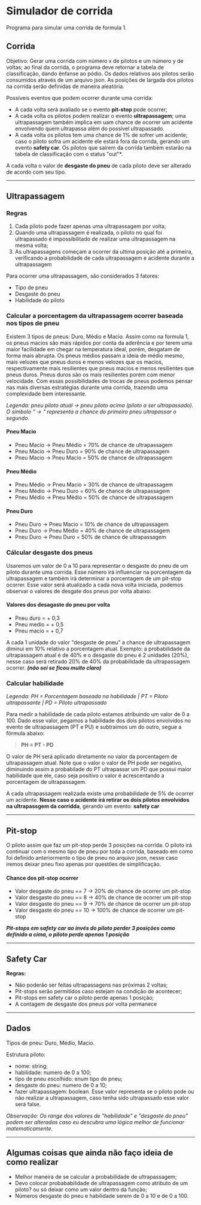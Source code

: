 # Simulador de corrida
Programa para simular uma corrida de formula 1.

## Corrida

Objetivo: Gerar uma corrida com número x de pilotos e um número y de voltas; ao final da corrida, o programa deve retornar a tabela de classificação, dando ênfanse ao pódio. Os dados relativos aos pilotos serão consumidos através de um arquivo json. As posições de largada dos pilotos na corrida serão definidas de maneira aleatória. 

Possíveis eventos que podem ocorrer durante uma corrida:
- A cada volta será avaliado se o evento **pit-stop** pode ocorrer;
- A cada volta os pilotos podem realizar o evento **ultrapassagem**; uma ultrapassagem também implica em uam chance de ocorrer um acidente envolvendo quem ultrapassa além do possível ultrapassado.  
- A cada volta os pilotos tem uma chance de 1% de sofrer um acidente; caso o piloto sofra um acidente ele estará fora da corrida, gerando um evento **safety car**. Os pilotos que saírem da corrida também estarão na tabela de classificação com o status "out"*.

A cada volta o valor de **desgaste do pneu** de cada piloto deve ser alterado de acordo com seu tipo.

<hr>

## Ultrapassagem

### Regras

1. Cada piloto pode fazer apenas uma ultrapassagem por volta;
2. Quando uma ultrapassagem é realizada, o piloto no qual foi ultrapassado é impossibilitado de realizar uma ultrapassagem na mesma volta;
3. As ultrapassagens começam a ocorrer da ultima posição até a primeira, verificando a probabilidade de cada ultrapassagem e acidente durante a ultrapassagem

Para ocorrer uma ultrapassagem, são considerados 3 fatores:
- Tipo de pneu
- Desgaste do pneu
- Habilidade do piloto

### Calcular a porcentagem da ultrapassagem ocorrer baseada nos tipos de pneu 

Existem 3 tipos de pneus: Duro, Médio e Macio. Assim como na formula 1, os pneus macios são mais rápidos por conta da aderência e por terem uma maior facilidade em chegar na temperatura ideal, porém, desgatam de forma mais abrupta. Os pneus médios passam a ideia de médio mesmo, mais velozes que pneus duros e menos velozes que os macios, respectivamente mais resilientes que pneus macios e menos resilientes que pneus duros. Pneus duros são os mais resilientes porém com menor velocidade. Com essas possibilidades de trocas de pneus podemos pensar nas mais diversas estratégias durante uma corrida, trazendo uma complexidade bem interessante.

*Legenda: pneu piloto atual -> pneu piloto acima (piloto a ser ultrapassado). O símbolo " -> " representa a chance do primeiro pneu ultrapassar o segundo.*

#### **Pneu Macio**
- Pneu Macio -> Pneu Médio = 70% de chance de ultrapassagem
- Pneu Macio -> Pneu Duro = 90% de chance de ultrapassagem
- Pneu Macio -> Pneu Macio = 50% de chance de ultrapassagem

#### **Pneu Médio**
- Pneu Médio -> Pneu Macio = 30% de chance de ultrapassagem
- Pneu Médio -> Pneu Duro = 60% de chance de ultrapassagem
- Pneu Médio -> Pneu Médio = 50% de chance de ultrapassagem

#### **Pneu Duro**
- Pneu Duro -> Pneu Macio = 10%  de chance de ultrapassagem
- Pneu Duro -> Pneu Médio = 40% de chance de ultrapassagem
- Pneu Duro -> Pneu Duro = 50% de chance de ultrapassagem

###  Cálcular desgaste dos pneus 

Usaremos um valor de 0 a 10 para representar o desgaste do pneu de um piloto durante uma corrida. Esse número irá influenciar na porcentagem da ultrapassagem e também irá determinar a porcentagem de um pit-stop ocorrer. Esse valor será atualizado a cada nova volta iniciada, podemos observar o valores de desgate dos pneus por volta abaixo: 

#### **Valores dos desagaste do pneu por volta** 
- Pneu duro = + 0,3  
- Pneu medio = + 0,5
- Pneu macio = + 0,7

A cada 1 unidade do valor "desgaste de pneu" a chance de ultrapassagem diminui em 10% relativo a porcentagem atual. Exemplo: a probabilidade da ultrapassagem atual é de 40% e o desgaste do pneu é 2 unidades (20%), nesse caso será retirado 20% de 40% da probabilidade da ultrapassagem ocorrer. ***(não sei se ficou muito claro)***

### Calcular habilidade 

*Legenda: PH = Porcentagem baseada na habilidade |  PT = Piloto ultrapassante | PD = Piloto ultrapassado*

Para medir a habilidade de cada piloto estamos atribuindo um valor de 0 a 100. Dado esse valor, pegamos a habilidade dos dois pilotos envolvidos no evento de ultrapassagem (PT e PU) e subtraimos um do outro, segue a fórmula abaixo:

> **PH = PT - PD**

O valor de PH será aplicado diretamente no valor da porcentagem de ultrapassagem atual. Note que o valor o valor de PH pode ser negativo, diminuindo assim a probabilade do PT ultrapassar um PD que possui maior habilidade que ele, caso seja positivo o valor é acrescentando a porcentagem de ultrapassagem.

A cada ultrapassagem realizada existe uma probabilidade de 5% de ocorrer um acidente. **Nesse caso o acidente irá retirar os dois pilotos envolvidos na ultrapassgem da corridda**, gerando um evento: **safety car**

<hr>

## Pit-stop

O piloto assim que faz um pit-stop perde 3 posições na corrida. O piloto irá continuar com o mesmo tipo de pneu por toda a corrida, baseado em como foi definido anteriormente o tipo de pneu no arquivo json, nesse caso iremos deixar pneu fixo apenas por questões de simplificação.

#### **Chance dos pit-stop ocorrer**
- Valor desgaste do pneu == 7 -> 20% de chance de ocorrer um pit-stop
- Valor desgaste do pneu == 8 -> 40% de chance de ocorrer um pit-stop
- Valor desgaste do pneu == 9 -> 70% de chance de ocorrer um pit-stop
- Valor desgaste do pneu == 10 -> 100% de chance de ocorrer um pit-stop

***Pit-stops em safety car ao invés do piloto perder 3 posições como definido a cima, o piloto perde apenas 1 posição***

<hr>

## Safety Car

**Regras:**

- Não poderão ser feitas ultrapassagens nas próximas 2 voltas;
- Pit-stops serão permitidos caso estejam na condição de acontecer;
- Pit-stops em safety car o piloto perde apenas 1 posição;
- A contagem de desgaste dos pneus por volta permanece

<hr>

## Dados

Tipos de pneu: Duro, Médio, Macio.

Estrutura piloto:
 - nome: string;
 - habilidade: numero de 0 a 100;
 - tipo de pneu escolhido: enum tipo de pneu;
 - desgaste do pneu: numero de 0 a 10;
 - fazer ultrapassagem: boolean. Esse valor representa se o piloto pode ou não realizar a ultrapassagem, caso tenha sido ultrapassado esse valor será false.

*Observação: Os range dos valores de "habilidade" e "desgaste do pneu" podem ser alteradas caso eu descubra uma lógica melhor de funcionar matematicamente.*

<hr>

## Algumas coisas que ainda não faço ideia de como realizar

- Melhor maneira de se calcular a probabilidade de ultrapassagem;
- Devo colocar probababilidade de ultrapassagem como atributo de um piloto? ou só deixar como um valor dentro da função;
- Números desgaste do pneu e habilidade serem de 0 a 10 e de 0 a 100.
